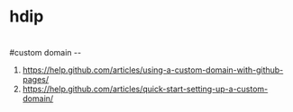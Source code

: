 # hdip
#
#custom domain --
1. https://help.github.com/articles/using-a-custom-domain-with-github-pages/
2. https://help.github.com/articles/quick-start-setting-up-a-custom-domain/

